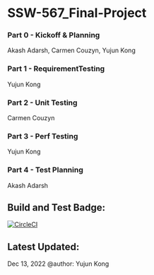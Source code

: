 # SSW-567_Final-Project
### Part 0 - Kickoff & Planning
Akash Adarsh, Carmen Couzyn, Yujun Kong
### Part 1 - RequirementTesting
Yujun Kong
### Part 2 - Unit Testing
Carmen Couzyn
### Part 3 - Perf Testing
Yujun Kong
### Part 4 - Test Planning
Akash Adarsh
## Build and Test Badge:
[![CircleCI](https://dl.circleci.com/status-badge/img/gh/fluencyk/Stevens/tree/main.svg?style=svg)](https://dl.circleci.com/status-badge/redirect/gh/fluencyk/Stevens/tree/main)
## Latest Updated:
Dec 13, 2022 @author: Yujun Kong
